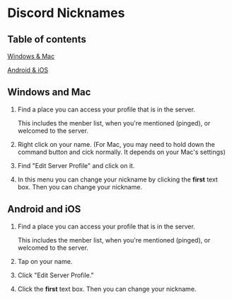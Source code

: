 # Discord Nicknames

## Table of contents
[Windows & Mac](https://keatonbuilder.github.io/keatonbuilder/nickname#windows-and-mac)

[Android & iOS](https://keatonbuilder.github.io/keatonbuilder/nickname#android-and-ios)

## Windows and Mac

1. Find a place you can access your profile that is in the server.

    This includes the menber list, when you're mentioned (pinged), or welcomed to the server.
2. Right click on your name. (For Mac, you may need to hold down the command button and cick normally. It depends on your Mac's settings)
3. Find "Edit Server Profile" and click on it.
4. In this menu you can change your nickname by clicking the __first__ text box. Then you can change your nickname.

## Android and iOS

1. Find a place you can access your profile that is in the server.

    This includes the menber list, when you're mentioned (pinged), or welcomed to the server.
2. Tap on your name.
3. Click "Edit Server Profile."
4. Click the __first__ text box. Then you can change your nickname.
